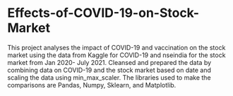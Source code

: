 # Effects-of-COVID-19-on-Stock-Market
This project analyses the impact of COVID-19 and vaccination on the stock market using the data from Kaggle for COVID-19 and nseindia for the stock market from Jan 2020- July 2021.
Cleansed and prepared the data by combining data on COVID-19 and the stock market based on date and scaling the data using min_max_scaler.
The libraries used to make the comparisons are Pandas, Numpy, Sklearn, and Matplotlib.
